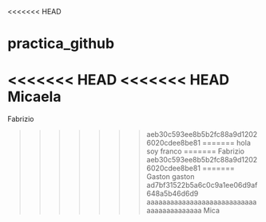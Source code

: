 <<<<<<< HEAD
# practica_github
<<<<<<< HEAD
<<<<<<< HEAD
Micaela 
=======
Fabrizio
>>>>>>> aeb30c593ee8b5b2fc88a9d12026020cdee8be81
=======
hola soy franco
=======
Fabrizio
>>>>>>> aeb30c593ee8b5b2fc88a9d12026020cdee8be81
=======
Gaston
>>>>>>> gaston
>>>>>>> ad7bf31522b5a6c0c9a1ee06d9af648a5b46d6d9
aaaaaaaaaaaaaaaaaaaaaaaaaaaaaaaaaaaaaaaaaa Mica
